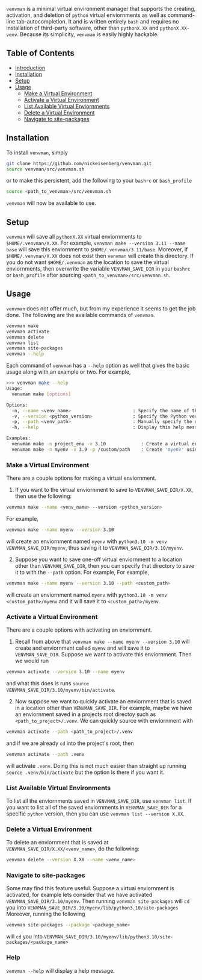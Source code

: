 `venvman` is a minimal virtual environment manager that supports the creating,
activation, and deletion of `python` virtual enviornments as well as
command-line tab-autocompletion. It and is written entirely `bash` and requires
no installation of third-party software, other than `pythonX.XX` and
`pythonX.XX-venv`. Because its simplicity, `venvman` is easily highly hackable.


## Table of Contents
- [Introduction](#introduction)
- [Installation](#installation)
- [Setup](#setup)
- [Usage](#usage)
  - [Make a Virtual Environment](#make-a-virtual-environment)
  - [Activate a Virtual Environment](#activate-a-virtual-environment)
  - [List Available Virtual Enviornments](#list-available-virtual-environments)
  - [Delete a Virtual Environment](#delete-a-virtual-environment)
  - [Navigate to site-packages](#navigate-to-site-packages)




## Installation
To install `venvman`, simply
```bash
git clone https://github.com/nickeisenberg/venvman.git
source venvman/src/venvman.sh
```
or to make this persistent, add the following to your `bashrc` or `bash_profile`
```bash
source <path_to_venvman>/src/venvman.sh
```
`venvman` will now be available to use.

## Setup

`venvman` will save all `pythonX.XX` virtual enviornments to
`$HOME/.venvman/X.XX`. For example, `venvman make --version 3.11 --name base`
will save this enviornment to `$HOME/.venvman/3.11/base`. Moreover, if
`$HOME/.venvman/X.XX` does not exist then `venvman` will create this directory.
If you do not want `$HOME/.venvman` as the location to save the virtual
enviornments, then overwrite the variable `VENVMAN_SAVE_DIR` in your `bashrc`
or `bash_profile` after sourcing `<path_to_venvman>/src/venvman.sh`.

## Usage

`venvman` does not offer much, but from my experience it seems to get the job
done. The following are the available commands of `venvman`.
```bash
venvman make 
venvman activate
venvman delete 
venvman list
venvman site-packages
venvman --help
```
Each command of `venvman` has a `--help` option as well that gives the basic
usage along with an example or two. For example,
```bash
>>> venvman make --help
Usage:
  venvman make [options]

Options:
  -n, --name <venv_name>                       : Specify the name of the virtual environment to create.
  -v, --version <python_version>               : Specify the Python version to use for the virtual environment.
  -p, --path <venv_path>                       : Manually specify the directory where the virtual environment should be created.
  -h, --help                                   : Display this help message.

Examples:
  venvman make -n project_env -v 3.10             : Create a virtual environment named 'project_env' using Python 3.10.
  venvman make -n myenv -v 3.9 -p /custom/path    : Create 'myenv' using Python 3.9 at '/custom/path'.
```

### Make a Virtual Environment
There are a couple options for making a virtual enviornment.

1. If you want to the virtual enviornment to save to `VENVMAN_SAVE_DIR/X.XX`, then
use the following:
```bash
venvman make --name <venv_name> --version <python_version>
```
For example,
```bash
venvman make --name myenv --version 3.10
```
will create an enviornment named `myenv` with `python3.10 -m venv
VENVMAN_SAVE_DIR/myenv`, thus saving it to `VENVMAN_SAVE_DIR/3.10/myenv`.

2. Suppose you want to save one-off virtual enviornment to a location other than
`VENVMAN_SAVE_DIR`, then you can specify that directory to save it to with the
`--path` option. For example,
For example,
```bash
venvman make --name myenv --version 3.10 --path <custom_path>
```
will create an enviornment named `myenv` with `python3.10 -m venv
<custom_path>/myenv` and it will save it to `<custom_path>/myenv`.


### Activate a Virtual Environment
There are a couple options with activating an enviornment.

1. Recall from above that `venvman make --name myenv --version 3.10` will create
and enviornment called `myenv` and will save it to `VENVMAN_SAVE_DIR`. Suppose 
we want to activate this enviornment. Then we would run
```bash
venvman activate --version 3.10 --name myenv
```
and what this does is runs `source VENVMAN_SAVE_DIR/3.10/myenv/bin/activate`.

2. Now suppose we want to quickly activate an enviornment that is saved in a location
other than `VENVMAN_SAVE_DIR`. For example, maybe we have an enviornment saved
in a projects root directoy such as `<path_to_project>/.venv`. We can quickly source
with enviornment with 
```bash
venvman activate --path <path_to_project>/.venv
```
and if we are already `cd` into the project's root, then
```bash
venvman activate --path .venv
```
will activate `.venv`. Doing this is not much easier than straight up running
`source .venv/bin/activate` but the option is there if you want it.

### List Available Virtual Environments
To list all the enviornments saved in `VENVMAN_SAVE_DIR`, use `venvman list`.
If you want to list all of the saved enviornments in `VENVMAN_SAVE_DIR` for a 
specific `python` version, then you can use `venvman list --version X.XX`.

### Delete a Virtual Environment
To delete an enviornment that is saved at `VENVMAN_SAVE_DIR/X.XX/<venv_name>`,
do the following:
```bash
venvman delete --version X.XX --name <venv_name> 
```

### Navigate to site-packages
Some may find this feature useful. Suppose a virtual enviornment is activated,
for example lets consider that we have activated `VENVMAN_SAVE_DIR/3.10/myenv`.
Then running `venvman site-packages` will `cd` you into
`VENVMAN_SAVE_DIR/3.10/myenv/lib/python3.10/site-packages
`
Moreover, running the following 
```bash
venvman site-packages --package <package_name>
```
will `cd` you into
`VENVMAN_SAVE_DIR/3.10/myenv/lib/python3.10/site-packages/<package_name>`


### Help

`venvman --help` will display a help message.
